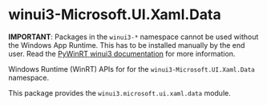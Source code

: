 <!-- warning: Please don't edit this file. It was automatically generated. -->

# winui3-Microsoft.UI.Xaml.Data

**IMPORTANT**: Packages in the `winui3-*` namespace cannot be used without the
Windows App Runtime. This has to be installed manually by the end user. Read the
[PyWinRT winui3 documentation](https://pywinrt.readthedocs.io/en/latest/api/winui3/index.html)
for more information.

Windows Runtime (WinRT) APIs for for the `winui3-Microsoft.UI.Xaml.Data` namespace.

This package provides the `winui3.microsoft.ui.xaml.data` module.
